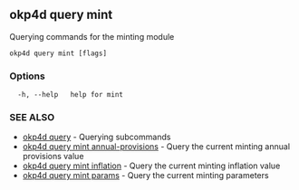 ## okp4d query mint

Querying commands for the minting module

```
okp4d query mint [flags]
```

### Options

```
  -h, --help   help for mint
```

### SEE ALSO

* [okp4d query](okp4d_query.md)	 - Querying subcommands
* [okp4d query mint annual-provisions](okp4d_query_mint_annual-provisions.md)	 - Query the current minting annual provisions value
* [okp4d query mint inflation](okp4d_query_mint_inflation.md)	 - Query the current minting inflation value
* [okp4d query mint params](okp4d_query_mint_params.md)	 - Query the current minting parameters
